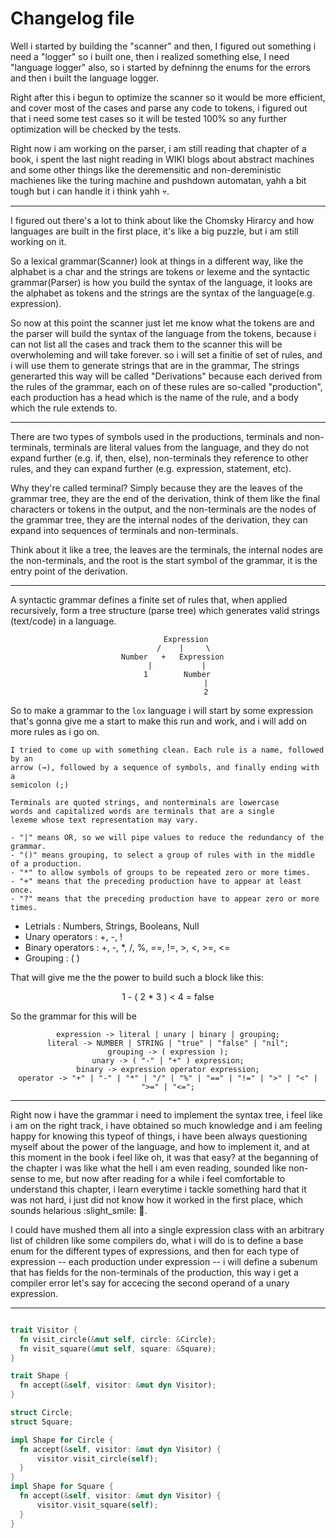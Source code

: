 # Changelog file 


Well i started by building the "scanner" and then, I figured out something i need a "logger" so i 
built one, then i realized something else, I need "language logger" also, so i started by defninng 
the enums for the errors and then i built the language logger.

Right after this i begun to optimize the scanner so it would be more efficient, and cover most of
the cases and parse any code to tokens, i figured out that i need some test cases so it will be
tested 100% so any further optimization will be checked by the tests.

Right now i am working on the parser, i am still reading that chapter of a book, i spent the last
night reading in WIKI blogs about abstract machines and some other things like the deremensitic and
non-dereministic machienes like the turing machine and pushdown automatan, yahh a bit tough but i
can handle it i think yahh :skull:.

---

I figured out there's a lot to think about like the Chomsky Hirarcy and how languages are built in
the first place, it's like a big puzzle, but i am still working on it.

So a lexical grammar(Scanner) look at things in a different way, like the alphabet is a char and the 
strings are tokens or lexeme and the syntactic grammar(Parser) is how you build the syntax of the 
language,  it looks are the alphabet as tokens and the strings are the syntax of the 
language(e.g. expression).

So now at this point the scanner just let me know what the tokens are and the parser will build the 
syntax of the language from the tokens, because i can not list all the cases and track them to the 
scanner this will be overwholeming and will take forever. so i will set a finitie of set of rules, 
and i will use them to generate strings that are in the grammar, The strings generarted this way 
will be called "Derivations" because each derived from the rules of the grammar, each on of these 
rules are so-called "production", each production has a head which is the name of the rule, and a 
body which the rule extends to.

---

There are two types of symbols used in the productions, terminals and non-terminals, terminals are
literal values from the language, and they do not expand further (e.g. if, then, else), non-terminals
they reference to other rules, and they can expand further (e.g. expression, statement, etc).

Why they're called terminal? Simply because they are the leaves of the grammar tree, they are the 
end of the derivation, think of them like the final characters or tokens in the output, and the 
non-terminals are the nodes of the grammar tree, they are the internal nodes of the derivation, they
can expand into sequences of terminals and non-terminals.

Think about it like a tree, the leaves are the terminals, the internal nodes are the non-terminals,
and the root is the start symbol of the grammar, it is the entry point of the derivation.

---

A syntactic grammar defines a finite set of rules that, when applied recursively, form a tree 
structure (parse tree) which generates valid strings (text/code) in a language.

<div style="text-align: center;">

            Expression
           /    |     \
      Number   +   Expression
        |           |
        1        Number
                     |
                     2

</div>


So to make a grammar to the `lox` language i will start by some expression that's gonna give me a
start to make this run and work, and i will add on more rules as i go on.

```
I tried to come up with something clean. Each rule is a name, followed by an
arrow (→), followed by a sequence of symbols, and finally ending with a
semicolon (;)

Terminals are quoted strings, and nonterminals are lowercase
words and capitalized words are terminals that are a single
lexeme whose text representation may vary.

- "|" means OR, so we will pipe values to reduce the redundancy of the grammar.
- "()" means grouping, to select a group of rules with in the middle of a production.
- "*" to allow symbols of groups to be repeated zero or more times.
- "+" means that the preceding production have to appear at least once.
- "?" means that the preceding production have to appear zero or more times.  
```

- Letrials : Numbers, Strings, Booleans, Null
- Unary operators : +, -, !
- Binary operators : +, -, *, /, %, ==, !=, >, <, >=, <=
- Grouping : ( )

That will give me the the power to build such a block like this:

<div style="text-align: center;">

1 - ( 2 * 3 ) < 4 = false

</div>

So the grammar for this will be 

<div style="text-align: center;">

    expression -> literal | unary | binary | grouping;
    literal -> NUMBER | STRING | "true" | "false" | "nil";
    grouping -> ( expression );
    unary -> ( "-" | "+" ) expression;
    binary -> expression operator expression;
    operator -> "+" | "-" | "*" | "/" | "%" | "==" | "!=" | ">" | "<" | ">=" | "<=";

</div>

--- 

Right now i have the grammar i need to implement the syntax tree, i feel like i am on the right
track, i have obtained so much knowledge and i am feeling happy for knowing this typeof of things,
i have been always questioning myself about the power of the language, and how to implement it, 
and at this moment in the book i feel like oh, it was that easy? at the beganning of the chapter 
i was like what the hell i am even reading, sounded like non-sense to me, but now after reading 
for a while i feel comfortable to understand this chapter, i learn everytime i tackle something 
hard that it was not hard, i just did not know how it worked in the first place, which sounds 
helarious :slight_smile: :duck:.

I could have mushed them all into a single expression class with an arbitrary list of children like
some compilers do, what i will do is to define a base enum for the different types of expressions,
and then for each type of expression -- each production under expression -- i will define a subenum
that has fields for the non-terminals of the production, this way i get a compiler error let's say
for accecing the second operand of a unary expression. 

---



```rs

trait Visitor {
  fn visit_circle(&mut self, circle: &Circle);
  fn visit_square(&mut self, square: &Square);
}

trait Shape {
  fn accept(&self, visitor: &mut dyn Visitor);
}

struct Circle;
struct Square;

impl Shape for Circle {
  fn accept(&self, visitor: &mut dyn Visitor) {
      visitor.visit_circle(self);
  }
}
impl Shape for Square {
  fn accept(&self, visitor: &mut dyn Visitor) {
      visitor.visit_square(self);
  }
}


```

